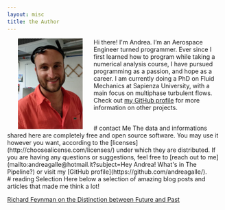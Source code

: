 ```yaml
---
layout: misc
title: the Author
---
```


<img align="left" src="/assets/img/andreagalle.jpg"  alt="Author profile picture" width="30%" style="vertical-align:middle;margin:0% 5%" />

Hi there! I'm Andrea. I’m an Aerospace Engineer turned programmer. Ever since I first learned how to program while taking a numerical analysis course, I have pursued programming as a passion, and hope as a career. I am currently doing a PhD on Fluid Mechanics at Sapienza University, with a main focus on multiphase turbulent flows. Check out [my GitHub profile](https://github.com/andreagalle) for more information on other projects.

<br> 
# contact Me 
The data and informations shared here are completely free and open source software. You may use it however you want, according to the [licenses](http://choosealicense.com/licenses/) under which they are distributed. If you are having any questions or suggestions, feel free to [reach out to me](mailto:andreagalle@hotmail.it?subject=Hey Andrea! What's in The Pipeline?) or visit my [GitHub profile](https://github.com/andreagalle/).

<br> 
# reading Selection 
Here below a selection of amazing blog posts and articles that made me think a lot!

<a class="embedly-card" data-card-controls="0" href="https://medium.com/cantors-paradise/richard-feynman-on-the-differences-between-the-future-and-past-9bb1a550519c">Richard Feynman on the Distinction between Future and Past</a>
<script async src="//cdn.embedly.com/widgets/platform.js" charset="UTF-8"></script>

